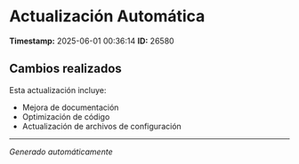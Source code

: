 # Actualización Automática

**Timestamp:** 2025-06-01 00:36:14
**ID:** 26580

## Cambios realizados

Esta actualización incluye:
- Mejora de documentación
- Optimización de código
- Actualización de archivos de configuración

---
*Generado automáticamente*
